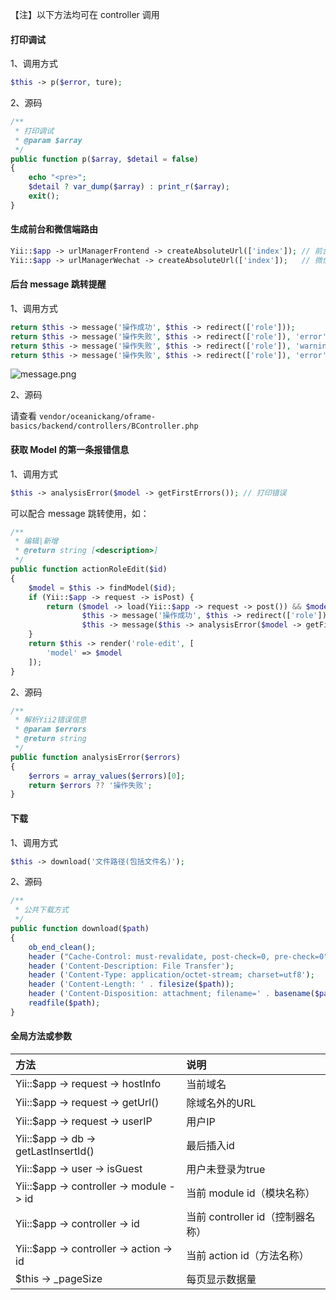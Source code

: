 【注】以下方法均可在 controller 调用

#### 打印调试

1、调用方式

```php
$this -> p($error, ture);
```

2、源码

```php
/**
 * 打印调试
 * @param $array
 */
public function p($array, $detail = false)
{
    echo "<pre>";
    $detail ? var_dump($array) : print_r($array);
    exit();
}
```

#### 生成前台和微信端路由

```php
Yii::$app -> urlManagerFrontend -> createAbsoluteUrl(['index']); // 前台路由生成
Yii::$app -> urlManagerWechat -> createAbsoluteUrl(['index']);   // 微信路由生成
```

#### 后台 message 跳转提醒

1、调用方式

```php
return $this -> message('操作成功', $this -> redirect(['role']));               // 成功提示
return $this -> message('操作失败', $this -> redirect(['role']), 'error');      // 错误提示
return $this -> message('操作失败', $this -> redirect(['role']), 'warning');    // 警告提示
return $this -> message('操作失败', $this -> redirect(['role']), 'error', 500); // 设置 alert 持续时间，默认成功 3 秒，失败 5 秒
```

![message.png](https://image.oceanickang.com/typecho/2018/11/13/865763178704536/message.png)


2、源码

请查看 `vendor/oceanickang/oframe-basics/backend/controllers/BController.php`

#### 获取 Model 的第一条报错信息

1、调用方式

```php
$this -> analysisError($model -> getFirstErrors()); // 打印错误 
```

可以配合 message 跳转使用，如：

```php
/**
 * 编辑|新增
 * @return string [<description>]
 */
public function actionRoleEdit($id)
{
    $model = $this -> findModel($id);
    if (Yii::$app -> request -> isPost) {
        return ($model -> load(Yii::$app -> request -> post()) && $model -> save()) ?
                $this -> message('操作成功', $this -> redirect(['role'])) :
                $this -> message($this -> analysisError($model -> getFirstErrors()), $this -> redirect(['role']), 'error');
    }
    return $this -> render('role-edit', [
        'model' => $model
    ]);
}
```

2、源码

```php
/**
 * 解析Yii2错误信息
 * @param $errors
 * @return string
 */
public function analysisError($errors)
{
    $errors = array_values($errors)[0];
    return $errors ?? '操作失败';
}
```

#### 下载

1、调用方式

```php
$this -> download('文件路径(包括文件名)');
```

2、源码

```php
/**
 * 公共下载方式
 */
public function download($path)
{
    ob_end_clean();
    header ("Cache-Control: must-revalidate, post-check=0, pre-check=0");
    header ('Content-Description: File Transfer');
    header ('Content-Type: application/octet-stream; charset=utf8');
    header ('Content-Length: ' . filesize($path));
    header ('Content-Disposition: attachment; filename=' . basename($path));
    readfile($path);
}
```

#### 全局方法或参数

| 方法 | 说明 |
| :--- | :--- |
| Yii::$app -> request -> hostInfo | 当前域名 |
| Yii::$app -> request -> getUrl() | 除域名外的URL |
| Yii::$app -> request -> userIP | 用户IP |
| Yii::$app -> db -> getLastInsertId() | 最后插入id |
| Yii::$app -> user -> isGuest | 用户未登录为true |
| Yii::$app -> controller -> module -> id | 当前 module id（模块名称） |
| Yii::$app -> controller -> id | 当前 controller id（控制器名称） |
| Yii::$app -> controller -> action -> id | 当前 action id（方法名称） |
| $this -> _pageSize | 每页显示数据量 |

